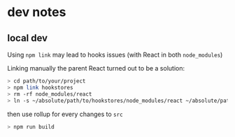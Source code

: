# dev notes

## local dev

Using `npm link` may lead to hooks issues (with React in both `node_modules`)

Linking manually the parent React turned out to be a solution:

```sh
> cd path/to/your/project
> npm link hookstores
> rm -rf node_modules/react
> ln -s ~/absolute/path/to/hookstores/node_modules/react ~/absolute/path/to/your/project/node_modules/react
```

then use rollup for every changes to `src`

```sh
> npm run build
```
